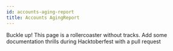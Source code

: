 ```yaml
---
id: accounts-aging-report
title: Accounts AgingReport
---
```

 
Buckle up! This page is a rollercoaster without tracks. Add some documentation thrills during Hacktoberfest with a pull request